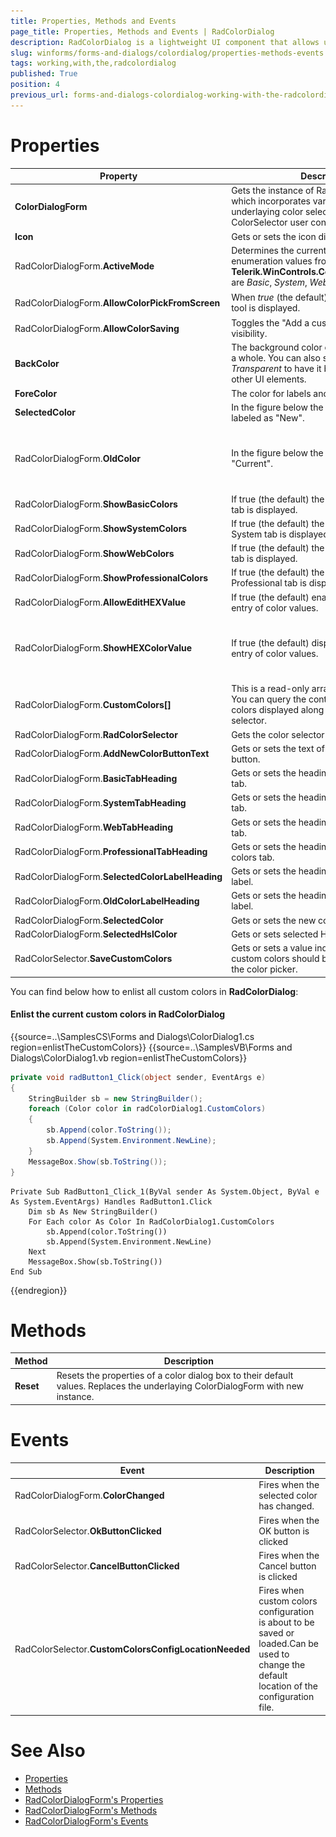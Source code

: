 ```yaml
---
title: Properties, Methods and Events
page_title: Properties, Methods and Events | RadColorDialog
description: RadColorDialog is a lightweight UI component that allows users to select from RGB or HEX color models.
slug: winforms/forms-and-dialogs/colordialog/properties-methods-events
tags: working,with,the,radcolordialog
published: True
position: 4
previous_url: forms-and-dialogs-colordialog-working-with-the-radcolordialog, /devtools/winforms/desktopalert/working-with-the-radcolordialog
---
```


# Properties

|Property|Description|Image|
|----|----|----|
|__ColorDialogForm__|Gets the instance of RadColorDialogForm, which incorporates various settings of the underlaying color selection Form and ColorSelector user control.||
|__Icon__|Gets or sets the icon displayed for this dialog.||
|RadColorDialogForm.__ActiveMode__|Determines the currently selected tab.  Valid enumeration values from __Telerik.WinControls.ColorPickerActiveMode__ are *Basic*, *System*, *Web*,*Professional*.||
|RadColorDialogForm.__AllowColorPickFromScreen__|When *true* (the default) the "eye dropper" tool is displayed.|![forms-and-dialogs-colordialog-working-with-the-radcolordialog 001](images/forms-and-dialogs-colordialog-working-with-the-radcolordialog001.png)|
|RadColorDialogForm.__AllowColorSaving__|Toggles the "Add a custom color" button visibility.|![forms-and-dialogs-colordialog-working-with-the-radcolordialog 002](images/forms-and-dialogs-colordialog-working-with-the-radcolordialog002.png)|
|__BackColor__|The background color of the color selector as a whole. You can also set this color to be *Transparent* to have it blend in with your other UI elements.||
|__ForeColor__|The color for labels and text entry.||
|__SelectedColor__|In the figure below the __SelectedColor__ is labeled as "New".||
|RadColorDialogForm.__OldColor__|In the figure below the __OldColor__ is labeled as "Current".|![forms-and-dialogs-colordialog-working-with-the-radcolordialog 003](images/forms-and-dialogs-colordialog-working-with-the-radcolordialog003.png)|
|RadColorDialogForm.__ShowBasicColors__|If true (the default) the corresponding Basic tab is displayed.||
|RadColorDialogForm.__ShowSystemColors__|If true (the default) the corresponding System tab is displayed.||
|RadColorDialogForm.__ShowWebColors__|If true (the default) the corresponding Web tab is displayed.||
|RadColorDialogForm.__ShowProfessionalColors__|If true (the default) the corresponding Professional tab is displayed.||
|RadColorDialogForm.__AllowEditHEXValue__|If true (the default) enables hexadecimal entry of color values.||
|RadColorDialogForm.__ShowHEXColorValue__|If true (the default) displays the hexadecimal entry of color values.|![forms-and-dialogs-colordialog-working-with-the-radcolordialog 004](images/forms-and-dialogs-colordialog-working-with-the-radcolordialog004.png)|
|RadColorDialogForm.__CustomColors[]__|This is a read-only array of Color objects.  You can query the contents of the custom colors displayed along the bottom of the selector.|![forms-and-dialogs-colordialog-working-with-the-radcolordialog 005](images/forms-and-dialogs-colordialog-working-with-the-radcolordialog005.png)|
|RadColorDialogForm.__RadColorSelector__|Gets the color selector||
|RadColorDialogForm.__AddNewColorButtonText__|Gets or sets the text of the add new color button.||
|RadColorDialogForm.__BasicTabHeading__|Gets or sets the heading of the basic colors tab.||
|RadColorDialogForm.__SystemTabHeading__|Gets or sets the heading of the system colors tab.||
|RadColorDialogForm.__WebTabHeading__|Gets or sets the heading of the web colors tab.||
|RadColorDialogForm.__ProfessionalTabHeading__|Gets or sets the heading of the professional colors tab.||
|RadColorDialogForm.__SelectedColorLabelHeading__|Gets or sets the heading of the selected color label.||
|RadColorDialogForm.__OldColorLabelHeading__|Gets or sets the heading of the old color label.||
|RadColorDialogForm.__SelectedColor__|Gets or sets the new color.||
|RadColorDialogForm.__SelectedHslColor__|Gets or sets selected HSL color.||
|RadColorSelector.__SaveCustomColors__|Gets or sets a value indicatign whether custom colors should be save upon exiting the color picker.||

You can find below how to enlist all custom colors in __RadColorDialog__:

#### Enlist the current custom colors in RadColorDialog 

{{source=..\SamplesCS\Forms and Dialogs\ColorDialog1.cs region=enlistTheCustomColors}} 
{{source=..\SamplesVB\Forms and Dialogs\ColorDialog1.vb region=enlistTheCustomColors}} 

````C#
private void radButton1_Click(object sender, EventArgs e)
{
    StringBuilder sb = new StringBuilder();
    foreach (Color color in radColorDialog1.CustomColors)
    {
        sb.Append(color.ToString());
        sb.Append(System.Environment.NewLine);
    }
    MessageBox.Show(sb.ToString());
}

````
````VB.NET
Private Sub RadButton1_Click_1(ByVal sender As System.Object, ByVal e As System.EventArgs) Handles RadButton1.Click
    Dim sb As New StringBuilder()
    For Each color As Color In RadColorDialog1.CustomColors
        sb.Append(color.ToString())
        sb.Append(System.Environment.NewLine)
    Next
    MessageBox.Show(sb.ToString())
End Sub

````

{{endregion}} 

# Methods

|Method|Description|
|----|----|
|__Reset__|Resets the properties of a color dialog box to their default values. Replaces the underlaying ColorDialogForm with new instance.|


# Events

|Event|Description|
|----|----|
|RadColorDialogForm.__ColorChanged__|Fires when the selected color has changed.|
|RadColorSelector.__OkButtonClicked__|Fires when the OK button is clicked||
|RadColorSelector.__CancelButtonClicked__|Fires when the Cancel button is clicked||
|RadColorSelector.__CustomColorsConfigLocationNeeded__|Fires when custom colors configuration is about to be saved or loaded.Can be used to change the default location of the configuration file.||


# See Also

* [Properties](https://docs.telerik.com/devtools/winforms/api/telerik.wincontrols.radcolordialog.html#properties)
* [Methods](https://docs.telerik.com/devtools/winforms/api/telerik.wincontrols.radcolordialog.html#methods)
* [RadColorDialogForm's Properties](https://docs.telerik.com/devtools/winforms/api/telerik.wincontrols.ui.radcolordialogform.html#properties)
* [RadColorDialogForm's Methods](https://docs.telerik.com/devtools/winforms/api/telerik.wincontrols.ui.radcolordialogform.html#methods)
* [RadColorDialogForm's Events](https://docs.telerik.com/devtools/winforms/api/telerik.wincontrols.ui.radcolordialogform.html#events)



